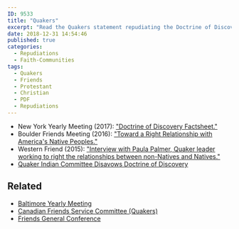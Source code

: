 ```yaml
---
ID: 9533
title: "Quakers"
excerpt: "Read the Quakers statement repudiating the Doctrine of Discovery."
date: 2018-12-31 14:54:46
published: true
categories:
  - Repudiations
  - Faith-Communities
tags:
  - Quakers
  - Friends
  - Protestant
  - Christian
  - PDF
  - Repudiations
---
```


*   New York Yearly Meeting (2017): ["Doctrine of Discovery Factsheet."](http://www.nyym.org/content/doctrine-of-discovery-factsheet)
*   Boulder Friends Meeting (2016): ["Toward a Right Relationship with America's Native Peoples."](https://www.boulderfriendsmeeting.org/ipc-right-relationship/)
*   Western Friend (2015): ["Interview with Paula Palmer, Quaker leader working to right the relationships between non-Natives and Natives."](https://westernfriend.org/article/quakers-and-forced-assimilation-native-americans)
*   [Quaker Indian Committee Disavows Doctrine of Discovery](/quaker-indian-committee-disavows-doctrine-of-discovery-affirms-declaration/)

## Related
  * [Baltimore Yearly Meeting](/repudiations/faith-communities/bym/)
  * [Canadian Friends Service Committee (Quakers)](/repudiations/faith-communities/canadian-quakers/)
  * [Friends General Conference](/friends-general-conference/)
